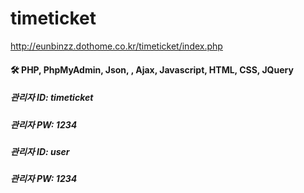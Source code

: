 # timeticket

http://eunbinzz.dothome.co.kr/timeticket/index.php

#### 🛠 PHP, PhpMyAdmin, Json, , Ajax, Javascript, HTML, CSS, JQuery

##### 관리자 ID: timeticket </br>
##### 관리자 PW: 1234

##### 관리자 ID: user
##### 관리자 PW: 1234
